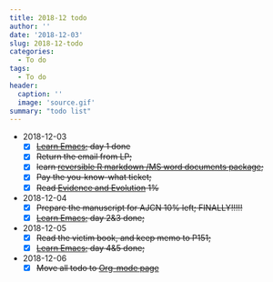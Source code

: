 ```yaml
---
title: 2018-12 todo
author: ''
date: '2018-12-03'
slug: 2018-12-todo
categories:
  - To do
tags:
  - To do
header:
  caption: ''
  image: 'source.gif'
summary: "todo list"
---
```


- 2018-12-03
  - [x] ~~[Learn Emacs;](https://www.youtube.com/watch?v=16Rd46SE-20&list=PL7F907999BA1994A1) day 1 done~~
  - [x] ~~Return the email from LP;~~
  - [x] ~~learn [reversible R markdown /MS word documents package](https://github.com/noamross/redoc);~~
  - [x] ~~Pay the you-know-what ticket;~~
  - [x] ~~Read [Evidence and Evolution](https://www.amazon.com/Evidence-Evolution-Logic-Behind-Science-ebook/dp/B00KILLNIO/ref=mt_kindle?_encoding=UTF8&me=&qid=1543812059) 1%~~
- 2018-12-04
  - [x] ~~Prepare the manuscript for AJCN 10% left; FINALLY!!!!!~~
  - [x] ~~[Learn Emacs;](https://www.youtube.com/watch?v=16Rd46SE-20&list=PL7F907999BA1994A1) day 2&3 done;~~
- 2018-12-05
  - [x] ~~Read the victim book, and keep memo to P151;~~
  - [x] ~~[Learn Emacs;](https://www.youtube.com/watch?v=16Rd46SE-20&list=PL7F907999BA1994A1) day 4&5 done;~~
- 2018-12-06
  - [x] ~~Move all todo to [Org-mode page](https://wangcc.me/Emacsnotes/TODO.html)~~
